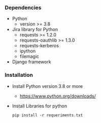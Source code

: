 


### Dependencies
* Python
  * version >= 3.8
* Jira library for Python
  * requests >= 1.2.0
  * requests-oauthlib >= 1.3.0
  * requests-kerberos 
  * ipython
  * filemagic
* Django framework

### Installation 
* Install Python version 3.8 or more
  * https://www.python.org/downloads/
* Install Libraries for python

      pip install -r requeriments.txt